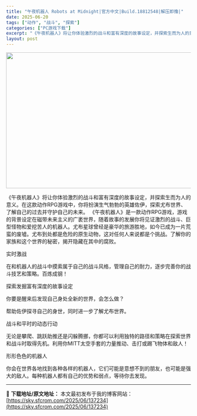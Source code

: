 ```yaml
---
title: "午夜机器人 Robots at Midnight|官方中文|Build.18812548|解压即撸|"
date: 2025-06-20
tags: ["动作", "战斗", "探索"]
categories: ["PC游戏下载"]
excerpt: "《午夜机器人》将让你体验激烈的战斗和富有深度的故事设定，并探索生而为人的意义。在这款动作RPG游戏中，你将扮演生气勃勃的英雄佐伊，探索尤布世界、了解自己的过去并守护自己的未来。 《午夜机器人》是一款动作RPG游戏，游戏的背景设定在磁带未来主义的广袤世界，随着故事的发展你将见证激烈的战斗、巨型怪物和爱&hellip;"
layout: post
---
```


<img class="aligncenter size-full wp-image-137153" src="https://sky.sfcrom.com/wp-content/uploads/2025/06/2025061913112664.webp" alt="" width="660" height="370" />

《午夜机器人》将让你体验激烈的战斗和富有深度的故事设定，并探索生而为人的意义。在这款动作RPG游戏中，你将扮演生气勃勃的英雄佐伊，探索尤布世界、了解自己的过去并守护自己的未来。
《午夜机器人》是一款动作RPG游戏，游戏的背景设定在磁带未来主义的广袤世界，随着故事的发展你将见证激烈的战斗、巨型怪物和爱挖苦人的机器人。尤布星球曾经是豪华的旅游胜地，如今已成为一片荒蛮的废墟。尤布到处都是危险的原生动物，这对任何人来说都是个挑战。了解你的家族和这个世界的秘密，揭开隐藏在其中的腐败。

实时激战

在和机器人的战斗中摸索属于自己的战斗风格，管理自己的耐力，逐步完善你的战斗技艺和策略。百炼成钢！

探索发掘富有深度的故事设定

你要是醒来后发现自己身处全新的世界，会怎么做？

帮助佐伊探寻自己的身世，同时进一步了解尤布世界。

战斗和平时的动态行动

无论是攀爬、跳跃助推还是闪躲腾挪，你都可以利用独特的路径和策略在探索世界和战斗时取得先机。利用你MITT太空手套的力量推动、击打或踢飞物体和敌人！

形形色色的机器人

你会在世界各地找到各种各样的机器人，它们可能是意想不到的朋友，也可能是强大的敌人。每种机器人都有自己的优势和弱点，等待你去发现。

---
📖 **下载地址/原文地址：** 本文最初发布于我的博客网站：[https://sky.sfcrom.com/2025/06/137234](https://sky.sfcrom.com/2025/06/137234)
